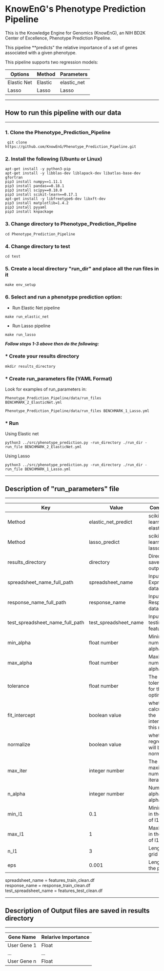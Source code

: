 # KnowEnG's Phenotype Prediction Pipeline
This is the Knowledge Engine for Genomics (KnowEnG), an NIH BD2K Center of Excellence, Phenotype Prediction Pipeline.

This pipeline **predicts" the relative importance of a set of genes associated with a given phenotype.

This pipeline supports two regression models: 

| **Options**                                      | **Method**                           | **Parameters** |
| ------------------------------------------------ | -------------------------------------| -------------- |
| Elastic Net                                      | Elastic                              | elastic_net    |
| Lasso                                            | Lasso                                | Lasso          |

* * *
## How to run this pipeline with our data
* * *

### 1. Clone the Phenotype_Prediction_Pipeline
```
 git clone https://github.com/KnowEnG/Phenotype_Prediction_Pipeline.git
```
 
### 2. Install the following (Ubuntu or Linux)
  ```
 apt-get install -y python3-pip
 apt-get install -y libblas-dev liblapack-dev libatlas-base-dev gfortran
 pip3 install numpy==1.11.1
 pip3 install pandas==0.18.1
 pip3 install scipy==0.18.0
 pip3 install scikit-learn==0.17.1
 apt-get install -y libfreetype6-dev libxft-dev
 pip3 install matplotlib=1.4.2
 pip3 install pyyaml
 pip3 install knpackage
```

### 3. Change directory to Phenotype_Prediction_Pipeline

```
cd Phenotype_Prediction_Pipeline
```

### 4. Change directory to test

```
cd test
```

### 5. Create a local directory "run_dir" and place all the run files in it
```
make env_setup
```

### 6. Select and run a phenotype prediction option:
  
 * Run Elastic Net pipeline</br>
  ```
  make run_elastic_net
  ```
 
 * Run Lasso pipeline</br>
 ```
 make run_lasso
 ```
 
__***Follow steps 1-3 above then do the following:***__

### * Create your results directory
 
 ```
 mkdir results_directory
 ```
 
### * Create run_parameters file (YAML Format)
 
 Look for examples of run_parameters in:
  ```
  Phenotype_Prediction_Pipeline/data/run_files BENCHMARK_2_ElasticNet.yml
  
  Phenotype_Prediction_Pipeline/data/run_files BENCHMARK_1_Lasso.yml

  ```
 
### * Run
Using Elastic net
  ```
 python3 ../src/phenotype_prediction.py -run_directory ./run_dir -run_file BENCHMARK_2_ElasticNet.yml
  ```
Using Lasso
 ```
 python3 ../src/phenotype_prediction.py -run_directory ./run_dir -run_file BENCHMARK_1_Lasso.yml
 ```
 
 * * *
 ## Description of "run_parameters" file
 * * *
 
| **Key**                        | **Value**            | **Comments**                       |
| -------------------------      | --------------       | ------------                       |
| Method                         | elastic_net_predict          | scikit-learn.org   elastic-net     |
| Method                         | lasso_predict                | scikit-learn.org   lasso           |
| results_directory              | directory            | Directory to save the output files |
| spreadsheet_name_full_path     | spreadsheet_name     | Input Gene Expression  data        |
| response_name_full_path        | response_name        | Input Drug Response data           |
| test_spreadsheet_name_full_path| test_spreadsheet_name| Input testing feature data         |
| min_alpha                      | float number         | Minimum number in alpha list       |
| max_alpha                      | float number         | Maximum number in alpha list       |
| tolerance                      | float number         | The tolerance for the optimization |
| fit_intercept                  | boolean value        | whether to calculate the intercept for this model | 
| normalize                      | boolean value        | whether the regressors will be normalized |
| max_iter                       | integer number       | The maximum number of iterations   |
| n_alpha                        | integer number       | Number of alphas in alpha list     |
| min_l1                    | 0.1       | Minimum l1 in the grid of l1|
| max_l1                    | 1         | Maximum l1 in the grid of l1|
| n_l1                      | 3         | Length of grid of l1           | 
| eps                       | 0.001     | Length of the path|

spreadsheet_name = features_train_clean.df</br>
response_name = response_train_clean.df</br>
test_spreadsheet_name = features_test_clean.df

 * * * 
 ## Description of Output files are saved in results directory
 * * * 
 
 | **Gene Name** | **Relarive Importance**|
 | ------------- | ---------------------- |
 | User Gene 1   | Float                  |
 | ...           | ...                    |
 | User Gene n   | Float                  |
 
